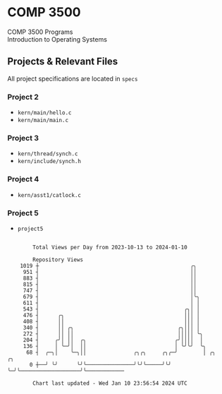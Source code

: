 # COMP 3500
COMP 3500 Programs  
Introduction to Operating Systems  
## Projects & Relevant Files
All project specifications are located in `specs`
### Project 2
- `kern/main/hello.c`
- `kern/main/main.c`
### Project 3
- `kern/thread/synch.c`
- `kern/include/synch.h`
### Project 4
- `kern/asst1/catlock.c`
### Project 5
- `project5`

```

        Total Views per Day from 2023-10-13 to 2024-01-10

        Repository Views
    1019 ┼                                                ╭╮
     951 ┤                                                ││
     883 ┤                                                ││
     815 ┤                                                ││
     747 ┤                                                ││
     679 ┤                                                │╰╮
     611 ┤                                                │ │
     543 ┤                                              ╭╮│ │
     476 ┤      ╭╮                                      │││ │
     408 ┤      ││                                      │││ │
     340 ┤      ││ ╭╮                                 ╭╮│││ │
     272 ┤      ││ ││                                 │││││ ╰╮
     204 ┤     ╭╯│ ││  ╭╮                            ╭╯││││  │
     136 ┤     │ ╰─╯│  ││                            │ ╰╯╰╯  ╰╮
      68 ┤  ╭─╮│    ╰─╮││               ╭╮╭╮     ╭╮╭─╯        │ ╭╮                   ╭╮
       0 ┼──╯ ╰╯      ╰╯╰───────────────╯╰╯╰─────╯╰╯          ╰─╯╰───────────────────╯╰────────────

        Chart last updated - Wed Jan 10 23:56:54 2024 UTC
        
```
